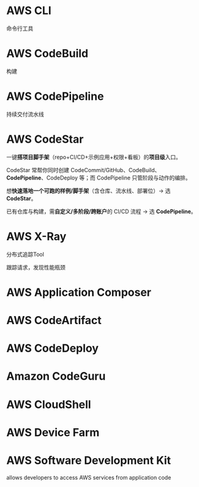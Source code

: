 # AWS CLI

命令行工具

# AWS CodeBuild

构建

# AWS CodePipeline

持续交付流水线

# AWS CodeStar

一键**搭项目脚手架**（repo+CI/CD+示例应用+权限+看板）的**项目级**入口。

CodeStar 常帮你同时创建 CodeCommit/GitHub、CodeBuild、**CodePipeline**、CodeDeploy 等；而 CodePipeline 只管阶段与动作的编排。

想**快速落地一个可跑的样例/脚手架**（含仓库、流水线、部署位）→ 选 **CodeStar**。

已有仓库与构建，需**自定义/多阶段/跨账户**的 CI/CD 流程 → 选 **CodePipeline**。

# AWS X-Ray

分布式追踪Tool

跟踪请求，发现性能瓶颈

# AWS Application Composer

# AWS CodeArtifact

# AWS CodeDeploy

# Amazon CodeGuru

# AWS CloudShell

# AWS Device Farm

# AWS Software Development Kit

allows developers to access AWS services from application code